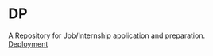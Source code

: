 # DP
A Repository for Job/Internship application and preparation. <br>
[Deployment](https://maskmanlucifer.github.io/DP/)
